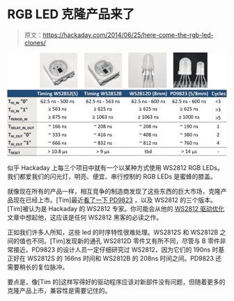 # RGB LED 克隆产品来了

> 原文：<https://hackaday.com/2014/06/25/here-come-the-rgb-led-clones/>

![ws2812 and clones timing](img/9d83843a0bc12cfd21bd196aed8af2b9.png)

似乎 Hackaday 上每三个项目中就有一个以某种方式使用 WS2812 RGB LEDs。我们都爱我们的闪光灯，明亮、便宜、串行控制的 RGB LEDs 是蜜蜂的膝盖。

就像现在所有的产品一样，相互竞争的制造商发现了这些东西的巨大市场，克隆产品现在已经上市。[Tim]最近[看了一下 PD9823](http://cpldcpu.wordpress.com/2014/06/16/timing-of-ws2812-clones-pd9823/) ，以及 WS2812 的三个版本。[Tim]被认为是 Hackaday 的 WS2812 专家。你可能会从他的 [WS2812 驱动优化](http://hackaday.com/2014/02/02/rewriting-ws2812-driver-libraries-for-optimization/)文章中想起他，这应该是任何 WS2812 黑客的必读之作。

正如我们许多人所知，这些 led 的时序特性很难处理。WS2812S 和 WS2812B 之间的值也不同。[Tim]发现新的通孔 WS2812D 零件又有所不同，尽管与 B 零件非常接近。PD9823 的设计人员一定仔细研究过 WS2812，因为它们的 190ns 时基正好在 WS2812S 的 166ns 时间和 WS2812B 的 208ns 时间之间。PD9823 还需要稍长的复位脉冲。

要点是，像[Tim 的]这样写得好的驱动程序应该对新部件没有问题，但随着更多的克隆产品上市，兼容性是需要记住的。